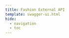 ```yaml
---
title: Fashion External API
template: swagger-ui.html
hide:
  - navigation
  - toc
---
```


<script>
    window.onload = function() {
        const ui = SwaggerUIBundle({
            url: "https://api.aiuta.com/digital-try-on/v1/openapi.json",
            dom_id: '#swagger-ui',
            deepLinking: true,
            defaultModelsExpandDepth: 0,
        });

        window.ui = ui;
    };
</script>
